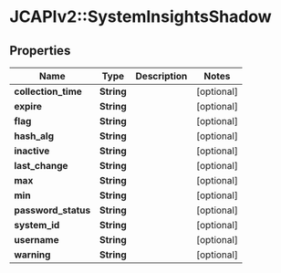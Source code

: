 # JCAPIv2::SystemInsightsShadow

## Properties
Name | Type | Description | Notes
------------ | ------------- | ------------- | -------------
**collection_time** | **String** |  | [optional] 
**expire** | **String** |  | [optional] 
**flag** | **String** |  | [optional] 
**hash_alg** | **String** |  | [optional] 
**inactive** | **String** |  | [optional] 
**last_change** | **String** |  | [optional] 
**max** | **String** |  | [optional] 
**min** | **String** |  | [optional] 
**password_status** | **String** |  | [optional] 
**system_id** | **String** |  | [optional] 
**username** | **String** |  | [optional] 
**warning** | **String** |  | [optional] 

